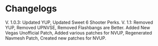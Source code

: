 # Changelogs

V. 1.0.3: Updated YUP, Updated Sweet 6 Shooter Perks.
V. 1.1: Removed YUP, Removed UPNVSE, Removed Flashbangs are Better. Added New Vegas Unofficial Patch, Added various patches for NVUP, Regenerated Navmesh Patch, Created new patches for NVUP.
